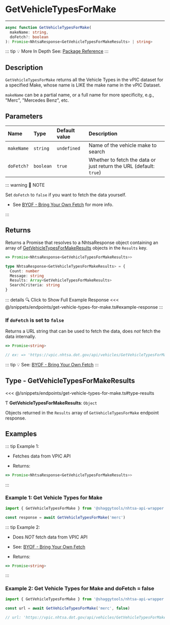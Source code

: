 # GetVehicleTypesForMake

---

```typescript
async function GetVehicleTypesForMake(
  makeName: string,
  doFetch?: boolean
): Promise<NhtsaResponse<GetVehicleTypesForMakeResults> | string>
```

::: tip :bulb: More In Depth
See: [Package Reference](../../../typedoc/api/endpoints/GetVehicleTypesForMake)
:::

## Description

`GetVehicleTypesForMake` returns all the Vehicle Types in the vPIC dataset for a specified Make,
whose name is LIKE the make name in the vPIC Dataset.

`makeName` can be a partial name, or a full name for more specificity, e.g., "Merc",
"Mercedes Benz", etc.

## Parameters

| Name       | Type      | Default value | Description                                                        |
| :--------- | :-------- | :------------ | :----------------------------------------------------------------- |
| `makeName` | `string`  | `undefined`   | Name of the vehicle make to search                                 |
| `doFetch?` | `boolean` | `true`        | Whether to fetch the data or just return the URL (default: `true`) |

::: warning 📝 NOTE

Set `doFetch` to `false` if you want to fetch the data yourself.

- See [BYOF - Bring Your Own Fetch](../../bring-your-own-fetch.md#option-1-set-dofetch-to-false)
  for more info.

:::

## Returns

Returns a Promise that resolves to a NhtsaResponse object containing an array of
[GetVehicleTypesForMakeResults](#type-getvehicletypesformakeresults) objects in the
`Results` key.

```typescript
=> Promise<NhtsaResponse<GetVehicleTypesForMakeResults>>
```

```typescript
type NhtsaResponse<GetVehicleTypesForMakeResults> = {
  Count: number
  Message: string
  Results: Array<GetVehicleTypesForMakeResults>
  SearchCriteria: string
}
```

::: details :mag: Click to Show Full Example Response
<<< @/snippets/endpoints/get-vehicle-types-for-make.ts#example-response
:::

### If `doFetch` is set to `false`

Returns a URL string that can be used to fetch the data, does _not_ fetch the data internally.

```typescript
=> Promise<string>

// ex: => 'https://vpic.nhtsa.dot.gov/api/vehicles/GetVehicleTypesForMake/merc?format=json'
```

::: tip :bulb: See: [BYOF - Bring Your Own Fetch](../../bring-your-own-fetch.md#option-1-set-dofetch-to-false)
:::

## Type - GetVehicleTypesForMakeResults

<<< @/snippets/endpoints/get-vehicle-types-for-make.ts#type-results

Ƭ **GetVehicleTypesForMakeResults**: `Object`

Objects returned in the `Results` array of `GetVehicleTypesForMake` endpoint response.

## Examples

::: tip Example 1:

- Fetches data from VPIC API

- Returns:

```typescript
=> Promise<NhtsaResponse<GetVehicleTypesForMakeResults>>
```

:::

### Example 1: Get Vehicle Types for Make

```ts
import { GetVehicleTypesForMake } from '@shaggytools/nhtsa-api-wrapper'

const response = await GetVehicleTypesForMake('merc')
```

::: tip Example 2:

- Does _NOT_ fetch data from VPIC API

- See: [BYOF - Bring Your Own Fetch](../../bring-your-own-fetch.md#option-1-set-dofetch-to-false)

- Returns:

```typescript
=> Promise<string>
```

:::

### Example 2: Get Vehicle Types for Make and doFetch = false

```ts
import { GetVehicleTypesForMake } from '@shaggytools/nhtsa-api-wrapper'

const url = await GetVehicleTypesForMake('merc', false)

// url: 'https://vpic.nhtsa.dot.gov/api/vehicles/GetVehicleTypesForMake/merc?format=json'
```

